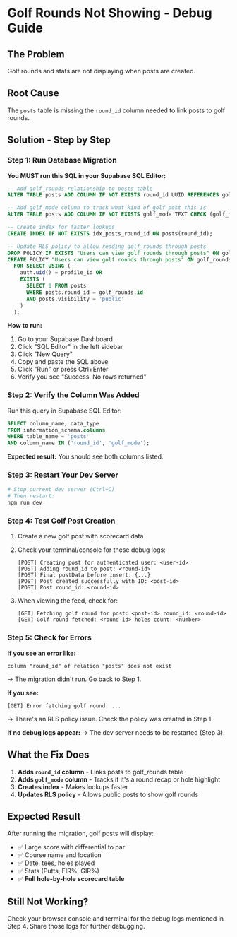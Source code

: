 # Golf Rounds Not Showing - Debug Guide

## The Problem
Golf rounds and stats are not displaying when posts are created.

## Root Cause
The `posts` table is missing the `round_id` column needed to link posts to golf rounds.

## Solution - Step by Step

### Step 1: Run Database Migration
**You MUST run this SQL in your Supabase SQL Editor:**

```sql
-- Add golf_rounds relationship to posts table
ALTER TABLE posts ADD COLUMN IF NOT EXISTS round_id UUID REFERENCES golf_rounds(id) ON DELETE SET NULL;

-- Add golf_mode column to track what kind of golf post this is
ALTER TABLE posts ADD COLUMN IF NOT EXISTS golf_mode TEXT CHECK (golf_mode IN ('round_recap', 'hole_highlight', null));

-- Create index for faster lookups
CREATE INDEX IF NOT EXISTS idx_posts_round_id ON posts(round_id);

-- Update RLS policy to allow reading golf_rounds through posts
DROP POLICY IF EXISTS "Users can view golf rounds through posts" ON golf_rounds;
CREATE POLICY "Users can view golf rounds through posts" ON golf_rounds
  FOR SELECT USING (
    auth.uid() = profile_id OR
    EXISTS (
      SELECT 1 FROM posts
      WHERE posts.round_id = golf_rounds.id
      AND posts.visibility = 'public'
    )
  );
```

**How to run:**
1. Go to your Supabase Dashboard
2. Click "SQL Editor" in the left sidebar
3. Click "New Query"
4. Copy and paste the SQL above
5. Click "Run" or press Ctrl+Enter
6. Verify you see "Success. No rows returned"

### Step 2: Verify the Column Was Added
Run this query in Supabase SQL Editor:

```sql
SELECT column_name, data_type
FROM information_schema.columns
WHERE table_name = 'posts'
AND column_name IN ('round_id', 'golf_mode');
```

**Expected result:** You should see both columns listed.

### Step 3: Restart Your Dev Server
```bash
# Stop current dev server (Ctrl+C)
# Then restart:
npm run dev
```

### Step 4: Test Golf Post Creation
1. Create a new golf post with scorecard data
2. Check your terminal/console for these debug logs:
   ```
   [POST] Creating post for authenticated user: <user-id>
   [POST] Adding round_id to post: <round-id>
   [POST] Final postData before insert: {...}
   [POST] Post created successfully with ID: <post-id>
   [POST] Post round_id: <round-id>
   ```

3. When viewing the feed, check for:
   ```
   [GET] Fetching golf round for post: <post-id> round_id: <round-id>
   [GET] Golf round fetched: <round-id> holes count: <number>
   ```

### Step 5: Check for Errors

**If you see an error like:**
```
column "round_id" of relation "posts" does not exist
```
→ The migration didn't run. Go back to Step 1.

**If you see:**
```
[GET] Error fetching golf round: ...
```
→ There's an RLS policy issue. Check the policy was created in Step 1.

**If no debug logs appear:**
→ The dev server needs to be restarted (Step 3).

## What the Fix Does

1. **Adds `round_id` column** - Links posts to golf_rounds table
2. **Adds `golf_mode` column** - Tracks if it's a round recap or hole highlight
3. **Creates index** - Makes lookups faster
4. **Updates RLS policy** - Allows public posts to show golf rounds

## Expected Result

After running the migration, golf posts will display:
- ✅ Large score with differential to par
- ✅ Course name and location
- ✅ Date, tees, holes played
- ✅ Stats (Putts, FIR%, GIR%)
- ✅ **Full hole-by-hole scorecard table**

## Still Not Working?

Check your browser console and terminal for the debug logs mentioned in Step 4. Share those logs for further debugging.
